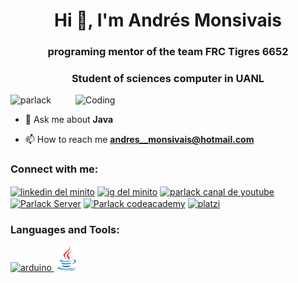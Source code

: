 <h1 align="center">Hi 👋, I'm Andrés Monsivais</h1>
<h3 align="center">programing mentor of the team FRC Tigres 6652</h3>
<h3 align="center">Student of sciences computer in UANL</h3>

<img align="right" alt="Coding" width="400" src="https://media3.giphy.com/media/ZVik7pBtu9dNS/giphy.gif?cid=ecf05e479iippgd5averqqcu03hiu6myziqwkav0rgu1ex91&rid=giphy.gif&ct=g">

<p align="left"> <img src="https://komarev.com/ghpvc/?username=parlack&label=Profile%20views&color=0e75b6&style=flat" alt="parlack" /> </p>

- 💬 Ask me about **Java**

- 📫 How to reach me **andres__monsivais@hotmail.com**

<h3 align="left">Connect with me:</h3>
<p align="left">
<a href="https://www.linkedin.com/in/andr%C3%A9s-monsivais-salazar-73749622b/" target="blank"><img align="center" src="https://raw.githubusercontent.com/rahuldkjain/github-profile-readme-generator/master/src/images/icons/Social/linked-in-alt.svg" target="_blank" alt="linkedin del minito" height="30" width="40" /></a>
<a href="https://instagram.com/and.mon00" target="_blank"><img align="center" src="https://raw.githubusercontent.com/rahuldkjain/github-profile-readme-generator/master/src/images/icons/Social/instagram.svg" alt="ig del minito" height="30" width="40" /></a>
<a href="https://www.youtube.com/c/parlack" target="_blank"><img align="center" src="https://raw.githubusercontent.com/rahuldkjain/github-profile-readme-generator/master/src/images/icons/Social/youtube.svg" target="_blank" alt="parlack canal de youtube" height="30" width="40" /></a>
<a href="https://discord.gg/jsMdjXcBYt" target="_blank"><img align="center" src="https://raw.githubusercontent.com/rahuldkjain/github-profile-readme-generator/master/src/images/icons/Social/discord.svg" alt="Parlack Server" height="30" width="40" /></a>
<a href="https://www.codecademy.com/profiles/Parlack" target="_blank" ><img align="center" src="https://play-lh.googleusercontent.com/PG76Emc2UrtKFRE4V7g1cGQ9b4rozQiWjhwCwlVeg37k3w1iZ-jZs_Zg3QlrJp2pQsk"alt="Parlack codeacademy" height="30" width="30" /></a>
<a href="https://platzi.com/p/andres_monsivais/" target="_blank"><img align="center" src="https://static.platzi.com/media/achievements/platzi-bd.png" alt="platzi" height="30" width="30" /></a>
</p>

<h3 align="left">Languages and Tools:</h3>
<p align="left"> <a href="https://www.arduino.cc/" target="_blank" rel="noreferrer"> <img src="https://cdn.worldvectorlogo.com/logos/arduino-1.svg" alt="arduino" width="40" height="40"/> </a> <a href="https://www.java.com" target="_blank" rel="noreferrer"> <img src="https://raw.githubusercontent.com/devicons/devicon/master/icons/java/java-original.svg" alt="java" width="40" height="40"/> </a> </p>

